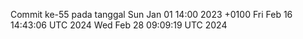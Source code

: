 Commit ke-55 pada tanggal Sun Jan 01 14:00 2023 +0100
Fri Feb 16 14:43:06 UTC 2024
Wed Feb 28 09:09:19 UTC 2024
